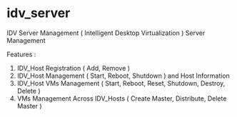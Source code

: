 # idv_server
IDV Server Management ( Intelligent Desktop Virtualization ) Server Management

Features :
1. IDV_Host Registration ( Add, Remove )
2. IDV_Host Management ( Start, Reboot, Shutdown ) and Host Information
3. IDV_Host VMs Management ( Start, Reboot, Reset, Shutdown, Destroy, Delete )
4. VMs Management Across IDV_Hosts ( Create Master, Distribute, Delete Master )

